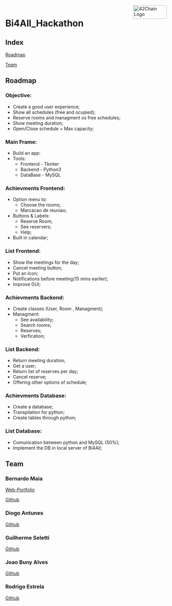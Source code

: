 <img src="https://media.discordapp.net/attachments/461563270411714561/956848595636731934/bi4all-logo-0D229C7CAD-seeklogo.com.png" alt="42Chain Logo" width="104px" height="42px" align="right"/>
<h1>Bi4All_Hackathon</h1>

<h2> Index </h2>
<p><a href="#rmap">
  Roadmap
</a></p>
<p><a href="cv">
  Team
</a></p>

<h2 id="rmap">Roadmap</h2>
<h3> Objective: </h3>
<ul>
  <li> Create a good user experience;
	<li> Show all schedules (free and ocupied);
	<li> Reserve rooms and managment os free schedules;
	<li> Show meeting duration;
	<li> Open/Close schedule + Max capacity;
</ul>

<h3>Main Frame:</h3>
<ul>
	<li>Build an app:
	<li>Tools:
    <ul>
	    <li> Frontend - Tkinter
	    <li> Backend - Python3
	    <li> DataBase - MySQL
    </ul>
</ul>

<h3>Achievments Frontend:</h3>
<ul>
	<li> Option menu to:
    <ul>
	    <li> Choose the rooms;
	    <li> Marcacao de reuniao;
    </ul>
	<li> Buttons & Labels:
    <ul>
	    <li> Reserve Room;
	    <li> See reservers;
	    <li> Help;
    </ul>
	<li> Built in calendar;
</ul>

<h3>List Frontend:</h3>
<ul>
	<li> Show the meetings for the day;
	<li> Cancel meeting button;
	<li> Put an Icon;
	<li> Notifications before meeting(15 mins earlier);
	<li> Improve GUI;
</ul>

<h3>Achievments Backend:</h3>
<ul>
	<li> Create classes (User, Room , Managment);
	<li> Managment:
    <ul>
	    <li> See availability;
	    <li> Search rooms;
	    <li> Reserves;
	    <li> Verfication;
    </ul>
</ul>

<h3>List Backend:</h3>
<ul>
	<li> Return meeting duration;
	<li> Get a user;
	<li> Return list of reserves per day;
	<li> Cancel reserve;
	<li> Offering other options of schedule;
</ul>

<h3>Achievments Database:</h3>
<ul>
	<li> Create a database;
	<li> Transpilation for python;
	<li> Create tables through python;
</ul>

<h3>List Database:</h3>
<ul>
	<li> Comunication between python and MySQL (50%);
	<li> Implement the DB in local server of Bi4All;
</ul>

<h2 id="cv">Team</h2>
<h3> Bernardo Maia </h3>
<a href="https://benmaia.github.io/" target="_blank">Web-Portfolio</a>
<p>
<a href="https://github.com/benmaia" target="_blank">Github</a>
<h3> Diogo Antunes </h3>
<a href="https://github.com/Diogo13Antunes" target="_blank">Github</a>
<h3> Guilherme Seletti </h3>
<a href="https://github.com/gponti-s" target="_blank">Github</a>
<h3> Joao Buny Alves </h3>
<a href="https://github.com/BunyMan" target="_blank">Github</a>
<h3> Rodrigo Estrela </h3>
<a href="https://github.com/RodrigoEstrela" target="_blank">Github</a>
